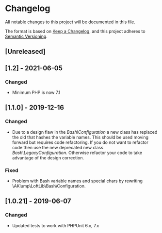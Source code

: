 # Changelog

All notable changes to this project will be documented in this file.

The format is based on [Keep a Changelog](https://keepachangelog.com/en/1.0.0/), and this project adheres to [Semantic Versioning](https://semver.org/spec/v2.0.0.html).

## [Unreleased]

## [1.2] - 2021-06-05

### Changed

- Minimum PHP is now 7.1

## [1.1.0] - 2019-12-16

### Changed

- Due to a design flaw in the _Bash\Configuration_ a new class has replaced the old that hashes the variable names. This should be used moving forward but requires code refactoring. If you do not want to refactor code then use the new deprecated new class _Bash\LegacyConfiguration_. Otherwise refactor your code to take advantage of the design correction.

### Fixed

- Problem with Bash variable names and special chars by rewriting \AKlump\LoftLib\Bash\Configuration.

## [1.0.21] - 2019-06-07

### Changed

- Updated tests to work with PHPUnit 6.x, 7.x
  
